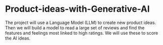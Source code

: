 # Product-ideas-with-Generative-AI
The project will use a Language Model (LLM) to create new product ideas. Then we will build a model to read a large set of reviews and find the features and feelings most linked to high ratings. We will use these to score the AI ideas.
